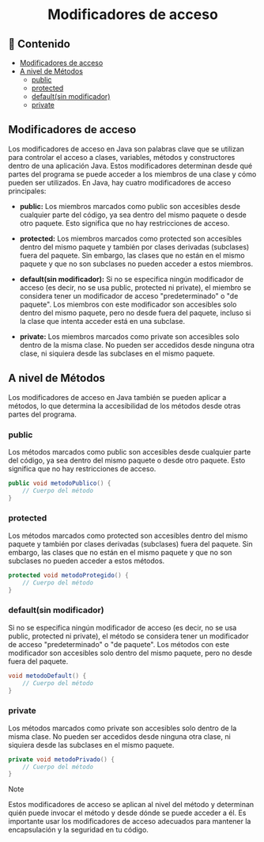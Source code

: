 <h1 align="center">Modificadores de acceso</h1>

<h2>📑 Contenido</h2>

- [Modificadores de acceso](#modificadores-de-acceso)
- [A nivel de Métodos](#a-nivel-de-métodos)
  - [public](#public)
  - [protected](#protected)
  - [default(sin modificador)](#defaultsin-modificador)
  - [private](#private)

## Modificadores de acceso

Los modificadores de acceso en Java son palabras clave que se utilizan para controlar el acceso a clases, variables, métodos y constructores dentro de una aplicación Java. Estos modificadores determinan desde qué partes del programa se puede acceder a los miembros de una clase y cómo pueden ser utilizados. En Java, hay cuatro modificadores de acceso principales:

- **public:** Los miembros marcados como public son accesibles desde cualquier parte del código, ya sea dentro del mismo paquete o desde otro paquete. Esto significa que no hay restricciones de acceso.

- **protected:** Los miembros marcados como protected son accesibles dentro del mismo paquete y también por clases derivadas (subclases) fuera del paquete. Sin embargo, las clases que no están en el mismo paquete y que no son subclases no pueden acceder a estos miembros.

- **default(sin modificador):** Si no se especifica ningún modificador de acceso (es decir, no se usa public, protected ni private), el miembro se considera tener un modificador de acceso "predeterminado" o "de paquete". Los miembros con este modificador son accesibles solo dentro del mismo paquete, pero no desde fuera del paquete, incluso si la clase que intenta acceder está en una subclase.

- **private:** Los miembros marcados como private son accesibles solo dentro de la misma clase. No pueden ser accedidos desde ninguna otra clase, ni siquiera desde las subclases en el mismo paquete.

## A nivel de Métodos

Los modificadores de acceso en Java también se pueden aplicar a métodos, lo que determina la accesibilidad de los métodos desde otras partes del programa.

### public

Los métodos marcados como public son accesibles desde cualquier parte del código, ya sea dentro del mismo paquete o desde otro paquete. Esto significa que no hay restricciones de acceso.

```java
public void metodoPublico() {
    // Cuerpo del método
}
```

### protected

Los métodos marcados como protected son accesibles dentro del mismo paquete y también por clases derivadas (subclases) fuera del paquete. Sin embargo, las clases que no están en el mismo paquete y que no son subclases no pueden acceder a estos métodos.

```java
protected void metodoProtegido() {
    // Cuerpo del método
}
```

### default(sin modificador)

Si no se especifica ningún modificador de acceso (es decir, no se usa public, protected ni private), el método se considera tener un modificador de acceso "predeterminado" o "de paquete". Los métodos con este modificador son accesibles solo dentro del mismo paquete, pero no desde fuera del paquete.

```java
void metodoDefault() {
    // Cuerpo del método
}
```

### private

Los métodos marcados como private son accesibles solo dentro de la misma clase. No pueden ser accedidos desde ninguna otra clase, ni siquiera desde las subclases en el mismo paquete.

```java
private void metodoPrivado() {
    // Cuerpo del método
}
```

> [!NOTE]
>
> Estos modificadores de acceso se aplican al nivel del método y determinan quién puede invocar el método y desde dónde se puede acceder a él. Es importante usar los modificadores de acceso adecuados para mantener la encapsulación y la seguridad en tu código.
